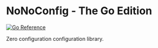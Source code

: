 # NoNoConfig - The Go Edition

[![Go Reference](https://pkg.go.dev/badge/github.com/shaardie/nonoconfig.svg)](https://pkg.go.dev/github.com/shaardie/nonoconfig)

Zero configuration configuration library.

